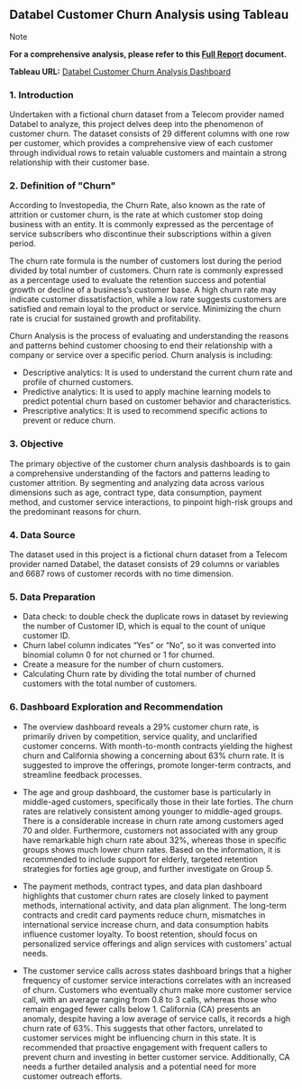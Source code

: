 ## Databel Customer Churn Analysis using Tableau

[fullfilechurn1]: https://drive.google.com/file/d/1e2-6YaBLrjPvcZd0XkX6A5-cvBxrC8EI/view?usp=sharing

>[!NOTE]
**For a comprehensive analysis, please refer to this [Full Report][fullfilechurn1] document.**

[churntableau]: https://public.tableau.com/views/DatabelCustomerChurnAnalysis_16972128466670/CustomerChurn?:language=en-GB&:display_count=n&:origin=viz_share_link

**Tableau URL:**  [Databel Customer Churn Analysis Dashboard][churntableau]

### 1. Introduction

Undertaken with a fictional churn dataset from a Telecom provider named Databel to analyze, this project delves deep into the phenomenon of customer churn. The dataset consists of 29 different columns with one row per customer, which provides a comprehensive view of each customer through individual rows to retain valuable customers and maintain a strong relationship with their customer base.

### 2. Definition of "Churn"

According to Investopedia, the Churn Rate, also known as the rate of attrition or customer churn, is the rate at which customer stop doing business with an entity. It is commonly expressed as the percentage of service subscribers who discontinue their subscriptions within a given period.

The churn rate formula is the number of customers lost during the period divided by total number of customers. Churn rate is commonly expressed as a percentage used to evaluate the retention success and potential growth or decline of a business’s customer base. A high churn rate may indicate customer dissatisfaction, while a low rate suggests customers are satisfied and remain loyal to the product or service. Minimizing the churn rate is crucial for sustained growth and profitability.

Churn Analysis is the process of evaluating and understanding the reasons and patterns behind customer choosing to end their relationship with a company or service over a specific period. Churn analysis is including:

  - Descriptive analytics: It is used to understand the current churn rate and profile of churned customers.
  - Predictive analytics: It is used to apply machine learning models to predict potential churn based on customer behavior and characteristics.
  - Prescriptive analytics: It is used to recommend specific actions to prevent or reduce churn.

### 3. Objective

The primary objective of the customer churn analysis dashboards is to gain a comprehensive understanding of the factors and patterns leading to customer attrition. By segmenting and analyzing data across various dimensions such as age, contract type, data consumption, payment method, and customer service interactions, to pinpoint high-risk groups and the predominant reasons for churn.

### 4. Data Source

The dataset used in this project is a fictional churn dataset from a Telecom provider named Databel, the dataset consists of 29 columns or variables and 6687 rows of customer records with no time dimension. 

### 5. Data Preparation

- Data check: to double check the duplicate rows in dataset by reviewing the number of Customer ID, which is equal to the count of unique customer ID.
- Churn label column indicates “Yes” or “No”, so it was converted into binomial column 0 for not churned or 1 for churned.
- Create a measure for the number of churn customers.
- Calculating Churn rate by dividing the total number of churned customers with the total number of customers.

### 6. Dashboard Exploration and Recommendation

- The overview dashboard reveals a 29% customer churn rate, is primarily driven by competition, service quality, and unclarified customer concerns. With month-to-month contracts yielding the highest churn and California showing a concerning about 63% churn rate. It is suggested to improve the offerings, promote longer-term contracts, and streamline feedback processes.
  
- The age and group dashboard, the customer base is particularly in middle-aged customers, specifically those in their late forties. The churn rates are relatively consistent among younger to middle-aged groups. There is a considerable increase in churn rate among customers aged 70 and older. Furthermore, customers not associated with any group have remarkable high churn rate about 32%, whereas those in specific groups shows much lower churn rates. Based on the information, it is recommended to include support for elderly, targeted retention strategies for forties age group, and further investigate on Group 5.
  
- The payment methods, contract types, and data plan dashboard highlights that customer churn rates are closely linked to payment methods, international activity, and data plan alignment. The long-term contracts and credit card payments reduce churn, mismatches in international service increase churn, and data consumption habits influence customer loyalty. To boost retention, should focus on personalized service offerings and align services with customers’ actual needs.
  
- The customer service calls across states dashboard brings that a higher frequency of customer service interactions correlates with an increased of churn. Customers who eventually churn make more customer service call, with an average ranging from 0.8 to 3 calls, whereas those who remain engaged fewer calls below 1. California (CA) presents an anomaly, despite having a low average of service calls, it records a high churn rate of 63%. This suggests that other factors, unrelated to customer services might be influencing churn in this state. It is recommended that proactive engagement with frequent callers to prevent churn and investing in better customer service. Additionally, CA needs a further detailed analysis and a potential need for more customer outreach efforts.
